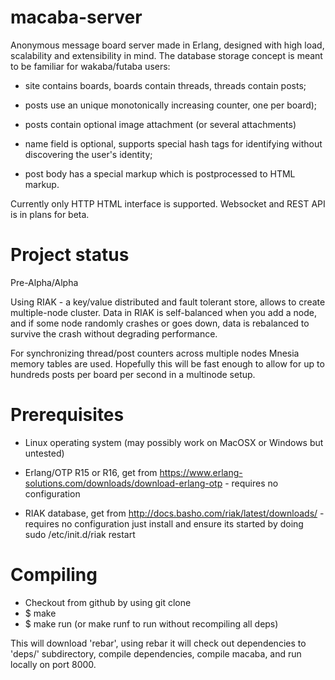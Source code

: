 macaba-server
=============

Anonymous message board server made in Erlang, designed with high load,
scalability and extensibility in mind. The database storage concept is meant to
be familiar for wakaba/futaba users:

* site contains boards, boards contain threads, threads contain posts;

* posts use an unique monotonically increasing counter, one per board);

* posts contain optional image attachment (or several attachments)

* name field is optional, supports special hash tags for identifying without
discovering the user's identity;

* post body has a special markup which is postprocessed to HTML markup.

Currently only HTTP HTML interface is supported. Websocket and REST API is in
plans for beta.

Project status
==============

Pre-Alpha/Alpha

Using RIAK - a key/value distributed and fault tolerant store, allows to create
multiple-node cluster. Data in RIAK is self-balanced when you add a node, and
if some node randomly crashes or goes down, data is rebalanced to survive the
crash without degrading performance.

For synchronizing thread/post counters across multiple nodes Mnesia memory
tables are used. Hopefully this will be fast enough to allow for up to hundreds
posts per board per second in a multinode setup.

Prerequisites
=============

* Linux operating system (may possibly work on MacOSX or Windows but untested)

* Erlang/OTP R15 or R16, get from https://www.erlang-solutions.com/downloads/download-erlang-otp -
requires no configuration

* RIAK database, get from http://docs.basho.com/riak/latest/downloads/ -
requires no configuration just install and ensure its started by doing
sudo /etc/init.d/riak restart

Compiling
=========

* Checkout from github by using git clone <url>
* $ make
* $ make run (or make runf to run without recompiling all deps)

This will download 'rebar', using rebar it will check out dependencies to
'deps/' subdirectory, compile dependencies, compile macaba, and run locally
on port 8000.
